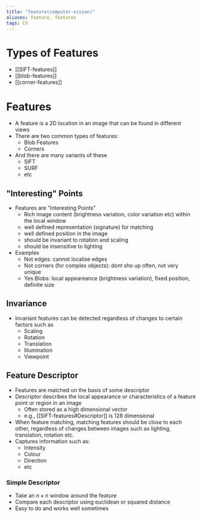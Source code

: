 ```yaml
---
title: "feature(computer-vision)"
aliases: feature, features
tags: CV
---
```


# Types of Features
- [[SIFT-features]]
- [[blob-features]]
- [[corner-features]]

# Features
- A feature is a 2D location in an image that can be found in different views
- There are two common types of features:
	- Blob Features
	- Corners
- And there are many variants of these
	- SIFT
	- SURF
	- etc
	
## "Interesting" Points
- Features are "Interesting Points"
	- Rich image content (brightness variation, color variation etc) within the local window
	- well defined representation (signature) for matching
	- well defined position in the image
	- should be invariant to rotation and scaling
	- should be insensitive to lighting
- Examples
	- Not edges: cannot localise edges
	- Not corners (for complex objects): dont sho up often, not very unique
	- Yes Blobs: local appeareance (brightness variation), fixed position, definite size

## Invariance
- Invariant features can be detected regardless of changes to certain factors such as
	- Scaling
	- Rotation
	- Translation
	- Illumination
	- Viewpoint
	
## Feature Descriptor
- Features are matched on the basis of some descriptor
- Descriptor describes the local appearance or characteristics of a feature point or region in an image
	- Often stored as a high dimensional vector
	- e.g., [[SIFT-features#Descriptor]] is 128 dimensional
- When feature matching, matching features should be close to each other, regardless of changes between images such as lighting, translation, rotation etc.
- Captures information such as:	
	- Intensity
	- Colour
	- Direction
	- etc

### Simple Descriptor
- Take an $n\times n$ window around the feature
- Compare each descriptor using euclidean or squared distance
- Easy to do and works well sometimes
